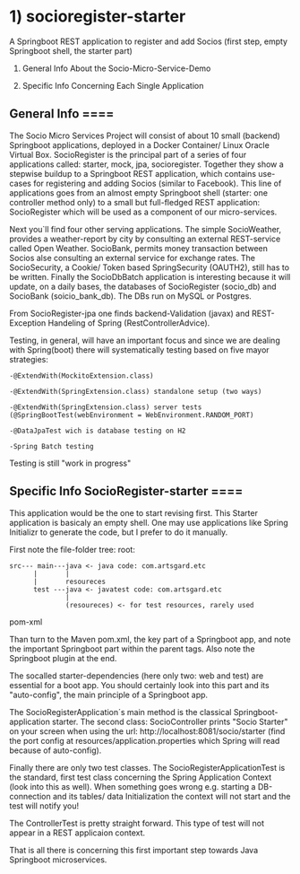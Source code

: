 # 1) socioregister-starter
A Springboot REST application to register and add Socios (first step, empty Springboot shell, the starter part)

1) General Info About the Socio-Micro-Service-Demo

2) Specific Info Concerning Each Single Application



## General Info ====

The Socio Micro Services Project will consist of about 10 small (backend) Springboot applications, deployed in a Docker Container/ Linux Oracle Virtual Box. SocioRegister is the principal part of a series of four applications called: starter, mock, jpa, socioregister. Together they show a stepwise buildup to a Springboot REST application, which contains use-cases for registering and adding Socios (similar to Facebook). This line of applications goes from an almost empty Springboot shell (starter: one controller method only) to a small but full-fledged REST application: SocioRegister which will be used as a component of our micro-services.

Next you`ll find four other serving applications. The simple SocioWeather, provides a weather-report by city by consulting an external REST-service called Open Weather. SocioBank, permits money transaction between Socios alse consulting an external service for exchange rates. The SocioSecurity, a Cookie/ Token based SpringSecurity (OAUTH2), still has to be written. Finally the SocioDbBatch application is interesting because it will update, on a daily bases, the databases of SocioRegister (socio_db) and SocioBank (soicio_bank_db). The DBs run on MySQL or Postgres.

From SocioRegister-jpa one finds backend-Validation (javax) and REST-Exception Handeling of Spring (RestControllerAdvice).

Testing, in general, will have an important focus and since we are dealing with Spring(boot) there will systematically testing based on five mayor strategies:

	-@ExtendWith(MockitoExtension.class)

	-@ExtendWith(SpringExtension.class) standalone setup (two ways)

	-@ExtendWith(SpringExtension.class) server tests (@SpringBootTest(webEnvironment = WebEnvironment.RANDOM_PORT)

	-@DataJpaTest wich is database testing on H2

	-Spring Batch testing

Testing is still "work in progress"



## Specific Info SocioRegister-starter ====

This application would be the one to start revising first. This Starter application is basicaly an empty shell. One may use applications like Spring Initializr to generate the code, but I prefer to do it manually.

First note the file-folder tree: root:

	src--- main---java <- java code: com.artsgard.etc
		  |		  |
		  |		  resoureces
		  test ---java <- javatest code: com.artsgard.etc
				  |
				  (resoureces) <- for test resources, rarely used
		  

pom-xml
		  
Than turn to the Maven pom.xml, the key part of a Springboot app, and note the important Springboot part within the parent tags. Also note the Springboot plugin at the end.

The socalled starter-dependencies (here only two: web and test) are essential for a boot app. You should certainly look into this part and its "auto-config", the main principle of a Springboot app.

The SocioRegisterApplication´s main method is the classical Springboot-application starter. The second class: SocioController prints "Socio Starter" on your screen when using the url: http://localhost:8081/socio/starter (find the port config at resources/application.properties which Spring will read because of auto-config).

Finally there are only two test classes. The SocioRegisterApplicationTest is the standard, first test class concerning the Spring Application Context (look into this as well). When something goes wrong e.g. starting a DB-connection and its tables/ data Initialization the context will not start and the test will notify you!

The ControllerTest is pretty straight forward. This type of test will not appear in a REST applicaion context.

That is all there is concerning this first important step towards Java Springboot microservices.

